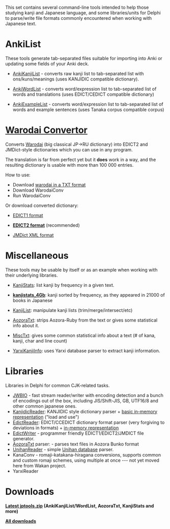 This set contains several command-line tools intended to help those studying kanji and Japanese language, and some libraries/units for Delphi to parse/write file formats commonly encountered when working with Japanese text.


# AnkiList
These tools generate tab-separated files suitable for importing into Anki or updating some fields of your Anki deck.

  * [AnkiKanjiList](AnkiKanjiList) - converts raw kanji list to tab-separated list with ons/kuns/meanings (uses KANJIDIC compatible dictionary).

  * [AnkiWordList](AnkiWordList) - converts word/expression list to tab-separated list of words and translations (uses EDICT/CEDICT compatible dictionary)

  * [AnkiExampleList](AnkiList) - converts word/expression list to tab-separated list of words and example sentences (uses Tanaka corpus compatible corpus)


# [Warodai Convertor](Warodai)

Converts [Warodai](http://e-lib.ua/dic/) (big classical JP->RU dictionary) into EDICT2 and JMDict-style dictionaries which you can use in any program.

The translation is far from perfect yet but it **does** work in a way, and the resulting dictionary is usable with more than 100 000 entries.

How to use:

  * Download [warodai in a TXT format](http://e-lib.ua/dic/download/)
  * Download WarodaiConv
  * Run WarodaiConv

Or download converted dictionary:

  * [EDICT1 format](http://googledrive.com/host/0B0jSbSrihj-ySFZVdV9lem05cmc/warodai.edict1.zip)

  * **[EDICT2 format](http://googledrive.com/host/0B0jSbSrihj-ySFZVdV9lem05cmc/warodai.edict2.zip)** (recommended)

  * [JMDict XML format](http://googledrive.com/host/0B0jSbSrihj-ySFZVdV9lem05cmc/warodai.jmdict.zip)


# Miscellaneous

These tools may be usable by itself or as an example when working with their underlying libraries.

  * [KanjiStats](KanjiStats): list kanji by frequency in a given text.

  * **[kanjistats\_4Gb](kanjistats_4Gb)**: kanji sorted by frequency, as they appeared in 21000 of books in Japanese

  * [KanjiList](KanjiList): manipulate kanji lists (trim/merge/intersect/etc)

  * [AozoraTxt](AozoraTxt): strips Aozora-Ruby from the text or gives some statistical info about it.

  * [MiscTxt](MiscTxt): gives some common statistical info about a text (# of kana, kanji, char and line count)

  * [YarxiKanjiInfo](YarxiKanjiInfo): uses Yarxi database parser to extract kanji information.


# Libraries

Libraries in Delphi for common CJK-related tasks.

  * [JWBIO](/himselfv/jp-tools/src/tip/Share/JWBIO.pas) - fast stream reader/writer with encoding detection and a bunch of encodings out of the box, including JIS/Shift-JIS, GB, UTF16/8 and other common japanese ones.
  * [KanjidicReader](/himselfv/jp-tools/src/tip/Share/KanjiDicReader.pas): KANJIDIC style dictionary parser + [basic in-memory representation](/himselfv/jp-tools/src/tip/Share/KanjiDic.pas) ("load and use")
  * [EdictReader](/himselfv/jp-tools/src/tip/Share/EdictReader.pas?at=default): EDICT/CCEDICT dictionary format parser (very forgiving to deviations in formats) +  [in-memory representation](/himselfv/jp-tools/src/tip/Share/Edict.pas)
  * [EdictWriter](/himselfv/jp-tools/src/tip/Share/EdictWriter.pas) - programmer friendly EDICT1/EDICT2/JMDICT file generator.
  * [AozoraTxt](/himselfv/jp-tools/src/tip/AozoraTxt/) parser: - parses text files in Aozora Bunko format
  * [UnihanReader](/himselfv/jp-tools/src/tip/Share/UnihanReader.pas) - simple [Unihan database](http://unicode.org/charts/unihan.html) parser.
  * KanaConv - romaji-katakana-hiragana conversions, supports common and custom romaji schemes, using multiple at once --- not yet moved here from Wakan project.
  * YarxiReader



# Downloads

**[Latest jptools.zip](https://docs.google.com/uc?export=download&id=0B0jSbSrihj-yOXVOcnZ2ekRQYlE) (AnkiKanjiList/WordList, AozoraTxt, KanjiStats and more)**

**[All downloads](https://drive.google.com/folderview?id=0B0jSbSrihj-ya0NOdEFiZmRTNkk&usp=sharing#list)**